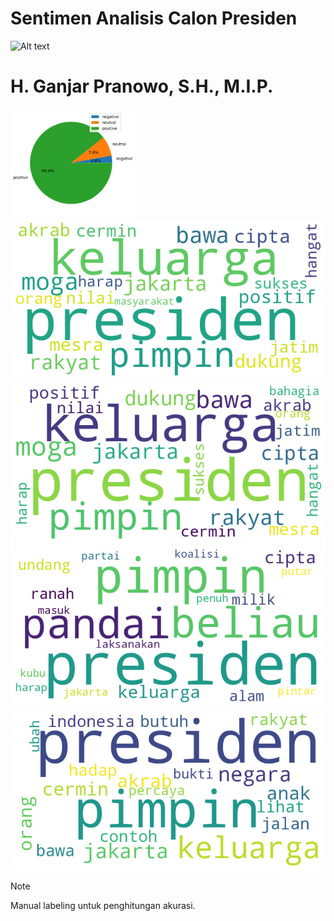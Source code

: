 # Sentimen Analisis Calon Presiden
<img
  src="https://awsimages.detik.net.id/visual/2023/05/06/cover-artikel-pemilu-2024_169.jpeg?w=480&q=90"
  alt="Alt text"
  title="CAPRES"
  style="display: inline-block; margin: 0 auto">

# H. Ganjar Pranowo, S.H., M.I.P.
<img
  src="result/ganjar/ganjar_sentiments.png"
  alt="Alt text"
  title="H. Ganjar Pranowo, S.H., M.I.P."
  style="display: inline-block; margin: 0 auto; max-height: 200px; max-width: 200px">
<img src="result/ganjar/ganjar_all_wordcloud.png" alt="Alt text" title="H. Ganjar Pranowo, S.H., M.I.P.">
<img src="result/ganjar/ganjar_positive_wordcloud.png" alt="Alt text" title="H. Ganjar Pranowo, S.H., M.I.P.">
<img src="result/ganjar/ganjar_negative_wordcloud.png" alt="Alt text" title="H. Ganjar Pranowo, S.H., M.I.P.">
<img src="result/ganjar/ganjar_neutral_wordcloud.png" alt="Alt text" title="H. Ganjar Pranowo, S.H., M.I.P.">

> [!NOTE]
> Manual labeling untuk penghitungan akurasi.



